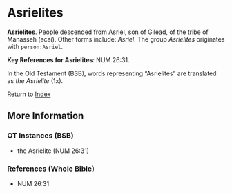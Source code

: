 # Asrielites
**Asrielites**. 
People descended from Asriel, son of Gilead, of the tribe of Manasseh (acai). 
Other forms include: 
*Asriel*. 
The group _Asrielites_ originates with `person:Asriel`. 


**Key References for Asrielites**: 
NUM 26:31. 


In the Old Testament (BSB), words representing “Asrielites” are translated as 
*the Asrielite* (1x). 




Return to [Index](00-Index.md)

## More Information

### OT Instances (BSB)

* the Asrielite (NUM 26:31)



### References (Whole Bible)

* NUM 26:31




